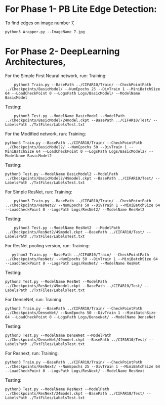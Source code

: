 # For Phase 1- PB Lite Edge Detection:

To find edges on image number 7,
```
python3 Wrapper.py --ImageName 7.jpg
```

# For Phase 2- DeepLearning Architectures,

For the Simple First Neural network, run:
Training:
```
    python3 Train.py --BasePath ../CIFAR10/Train/ --CheckPointPath ../Checkpoints/BasicModel/ --NumEpochs 25 --DivTrain 1 --MiniBatchSize 64 --LoadCheckPoint 0 --LogsPath Logs/BasicModel/ --ModelName BasicModel 
```
Testing:
```
    python3 Test.py --ModelName BasicModel --ModelPath ../Checkpoints/BasicModel/24model.ckpt --BasePath ../CIFAR10/Test/ --LabelsPath ./TxtFiles/LabelsTest.txt 
```

For the Modified network, run:
Training:
```
python3 Train.py --BasePath ../CIFAR10/Train/ --CheckPointPath ../Checkpoints/BasicModel2/ --NumEpochs 50 --DivTrain 1 --MiniBatchSize 64 --LoadCheckPoint 0 --LogsPath Logs/BasicModel2/ --ModelName BasicModel2 
```
Testing:
```
python3 Test.py --ModelName BasicModel2 --ModelPath ../Checkpoints/BasicModel2/49model.ckpt --BasePath ../CIFAR10/Test/ --LabelsPath ./TxtFiles/LabelsTest.txt  
```

For Simple ResNet, run:
Training:
```
    python3 Train.py --BasePath ../CIFAR10/Train/ --CheckPointPath ../Checkpoints/ResNet2/ --NumEpochs 50 --DivTrain 1 --MiniBatchSize 64 --LoadCheckPoint 0 --LogsPath Logs/ResNet2/ --ModelName ResNet2 
```
Testing:
```
    python3 Test.py --ModelName ResNet2  --ModelPath ../Checkpoints/ResNet2/49model.ckpt --BasePath ../CIFAR10/Test/ --LabelsPath ./TxtFiles/LabelsTest.txt 
```

For ResNet pooling version, run:
Training:
```
   python3 Train.py --BasePath ../CIFAR10/Train/ --CheckPointPath ../Checkpoints/ResNet/ --NumEpochs 50 --DivTrain 1 --MiniBatchSize 64 --LoadCheckPoint 0 --LogsPath Logs/ResNet/ --ModelName ResNet 
```

Testing:
```
python3 Test.py --ModelName ResNet --ModelPath ../Checkpoints/ResNet/49model.ckpt --BasePath ../CIFAR10/Test/ --LabelsPath ./TxtFiles/LabelsTest.txt 
```

For DenseNet, run:
Training:
```
python3 Train.py --BasePath ../CIFAR10/Train/ --CheckPointPath ../Checkpoints/DenseNet/ --NumEpochs 50 --DivTrain 1 --MiniBatchSize 64 --LoadCheckPoint 0 --LogsPath Logs/DenseNet/ --ModelName DenseNet 
```
Testing:
```
python3 Test.py --ModelName DenseNet --ModelPath ../Checkpoints/DenseNet/49model.ckpt --BasePath ../CIFAR10/Test/ --LabelsPath ./TxtFiles/LabelsTest.txt  
```

For Resnext, run:
Training:
```
python3 Train.py --BasePath ../CIFAR10/Train/ --CheckPointPath ../Checkpoints/ResNext/ --NumEpochs 25 --DivTrain 1 --MiniBatchSize 64 --LoadCheckPoint 0 --LogsPath Logs/ResNext/ --ModelName ResNext 
```
Testing:
```
python3 Test.py --ModelName ResNext --ModelPath ../Checkpoints/ResNext/24model.ckpt --BasePath ../CIFAR10/Test/ --LabelsPath ./TxtFiles/LabelsTest.txt 
```


 


 

